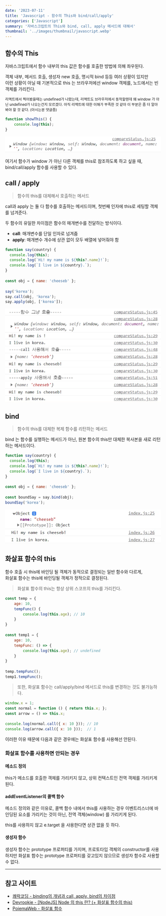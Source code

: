 ```yaml
---
date: '2023-07-11'
title: 'Javascript - 함수의 This와 bind/call/apply'
categories: ['Javascript']
summary: '자바스크립트의 This와 bind, call, apply 메서드에 대해서'
thumbnail: '../images/thumbnail/javascript.webp'
---
```


## 함수의 This

자바스크립트에서 함수 내부의 this 값은 함수를 호출한 방법에 의해 좌우된다.

객체 내부, 메서드 호출, 생성자 new 호출, 명시적 bind 등등 여러 상황이 있지만   
이런 상황이 아닐 때 기본적으로 this 는 브라우저에선 window 객체를, 노드에서는 빈 객체를 가리킨다.

<small>리액트에서 찍어봤을때는 undefined가 나왔는데, 리액트도 브라우저에서 동작할텐데 왜 window 가 아닌 undefined가 나오는건지 모르겠다. 아직 리액트에 대한 이해가 부족한 것 같아 이 부분은 좀 더 알아봐야 할 것 같다. (아시는분 댓글좀)</small>

```js
function showThis() {
	console.log(this);
}
```

![](../images/content/2023-07-11-11-21-18.webp)

여기서 함수가 window 가 아닌 다른 객체를 this로 참조하도록 하고 싶을 때, bind/call/apply 함수를 사용할 수 있다.

## call / apply

> 함수의 this를 대체해서 호출하는 메서드

call과 apply 는 둘 다 함수를 호출하는 메서드이며, 첫번째 인자에 this로 세팅할 객체를 넘겨준다.

두 함수의 유일한 차이점은 함수의 매개변수를 전달하는 방식이다.

- **call**: 매개변수를 단일 인자로 넘겨줌
- **apply**: 매개변수 개수에 상관 없이 모두 배열에 넣어줘야 함

<div class="code-header">
	<span class="red btn"></span>
	<span class="yellow btn"></span>
	<span class="green btn"></span>
</div>

```js
function say(country) {
  console.log(this);
  console.log(`Hi! my name is ${this?.name}!`);
  console.log(`I live in ${country}.`);
}

const obj = { name: 'cheeseb' };

say('korea');
say.call(obj, 'korea');
say.apply(obj, ['korea']);
```

![](../images/content/2023-07-11-11-23-32.webp)

## bind

> 함수의 this를 대체한 복제 함수를 리턴하는 메서드

bind 는 함수를 실행하는 메서드가 아닌, 원본 함수의 this만 대체한 복사본을 새로 리턴하는 메서드이다.

<div class="code-header">
	<span class="red btn"></span>
	<span class="yellow btn"></span>
	<span class="green btn"></span>
</div>

```js
function say(country) {
  console.log(this);
  console.log(`Hi! my name is ${this?.name}!`);
  console.log(`I live in ${country}.`);
}

const obj = { name: 'cheeseb' };

const boundSay = say.bind(obj);
boundSay('korea');
```

![](../images/content/2023-07-11-12-55-11.webp)

## 화살표 함수의 this

함수 호출 시 this에 바인딩 될 객체가 동적으로 결정되는 일반 함수와 다르게,   
화살표 함수는 this에 바인딩될 객체가 정적으로 결정된다.

> 화살표 함수의 this는 항상 상위 스코프의 this를 가리킨다.

<div class="code-header">
	<span class="red btn"></span>
	<span class="yellow btn"></span>
	<span class="green btn"></span>
</div>

```js
const temp = { 
    age: 10, 
    tempFunc() { 
    	console.log(this.age); // 10
    } 
} 

const temp1 = { 
    age: 10, 
    tempFunc: () => { 
    	console.log(this.age); // undefined 
    } 
} 

temp.tempFunc();
temp1.tempFunc();
```

> 또한, 화살표 함수는 call/apply/bind 메서드로 this를 변경하는 것도 불가능하다.

<div class="code-header">
	<span class="red btn"></span>
	<span class="yellow btn"></span>
	<span class="green btn"></span>
</div>

```js
window.x = 1;
const normal = function () { return this.x; };
const arrow = () => this.x;

console.log(normal.call({ x: 10 })); // 10
console.log(arrow.call({ x: 10 }));  // 1
```

이러한 이유 때문에 다음과 같은 경우에는 화살표 함수를 사용해선 안된다.

### 화살표 함수를 사용하면 안되는 경우

####  메소드 정의

this가 메소드를 호출한 객체를 가리키지 않고, 상위 컨텍스트인 전역 객체를 가리키게 된다.

#### addEventListener의 콜백 함수

메소드 정의와 같은 이유로, 콜백 함수 내에서 this를 사용하는 경우 이벤트리스너에 바인딩된 요소를 가리키는 것이 아닌, 전역 객체(window) 를 가리키게 된다.

this를 사용하지 않고 e.target 을 사용한다면 상관 없을 듯 하다.

#### 생성자 함수

생성자 함수는 prototype 프로퍼티를 가지며, 프로토타입 객체의 constructor를 사용하지만 화살표 함수는 prototype 프로퍼티를 갖고있지 않으므로 생성자 함수로 사용할 수 없다.

---

## 참고 사이트

- [쾌락코딩 - binding의 개념과 call, apply, bind의 차이점](https://wooooooak.github.io/javascript/2018/12/08/call,apply,bind/)
- [Devrookie - [NodeJS] Node 의 this 란? (+ 화살표 함수의 this)](https://haeunyah.tistory.com/86)
- [PoiemaWeb - 화살표 함수](https://poiemaweb.com/es6-arrow-function)